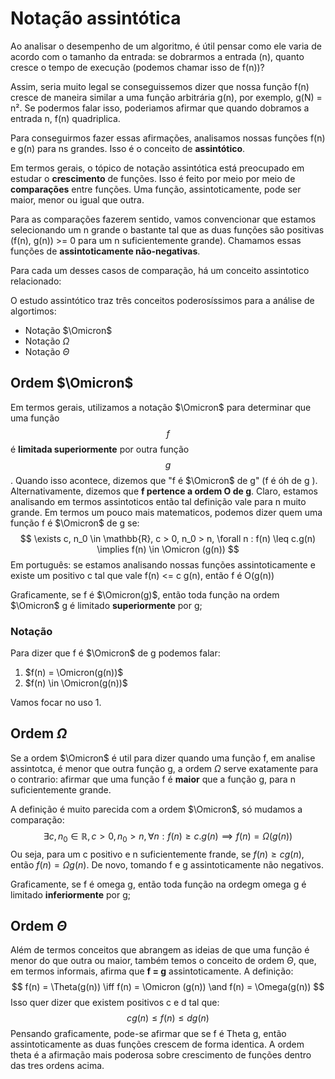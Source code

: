 # Notação assintótica

Ao analisar o desempenho de um algoritmo, é útil pensar como ele varia de acordo com o tamanho da entrada: se dobrarmos a entrada (n), quanto cresce o tempo de execução (podemos chamar isso de f(n))?

Assim, seria muito legal se conseguissemos dizer que nossa função f(n) cresce de maneira similar a uma função arbitrária g(n), por exemplo, g(N) = n². Se podermos falar isso, poderiamos afirmar que quando dobramos a entrada n, f(n) quadriplica.

Para conseguirmos fazer essas afirmações, analisamos nossas funções f(n) e g(n) para ns grandes. Isso é o conceito de **assintótico**. 

Em termos gerais, o tópico de notação assintótica está preocupado em estudar o **crescimento** de funções. Isso é feito por meio por meio de **comparações** entre funções. Uma função, assintoticamente, pode ser maior, menor ou igual que outra. 

Para as comparações fazerem sentido, vamos convencionar que estamos selecionando um n grande o bastante tal que as duas funções são positivas (f(n), g(n)) >= 0 para um n suficientemente grande). Chamamos essas funções de  **assintoticamente não-negativas**.

Para cada um desses casos de comparação, há um conceito assintotico relacionado: 

O estudo assintótico traz três conceitos poderosíssimos para a análise de algortimos:

* Notação $\Omicron$
* Notação $\Omega$
* Notação $\Theta$ 

## Ordem $\Omicron$

Em termos gerais, utilizamos a notação $\Omicron$ para determinar que uma função $$f$$ é **limitada superiormente** por outra função $$g$$. Quando isso acontece, dizemos que "f é $\Omicron$ de g" (f é óh de g ). Alternativamente, dizemos que **f pertence a ordem O de g**. Claro, estamos analisando em termos assintoticos então tal definição vale para n muito grande. Em termos um pouco mais matematicos, podemos dizer quem uma função f é  $\Omicron$ de g se:
$$
\exists c, n_0 \in \mathbb{R}, c > 0,  n_0 > n, \forall n : f(n) \leq c.g(n) \implies f(n) \in \Omicron (g(n))
$$
Em português: se estamos analisando nossas funções assintoticamente e existe um positivo c tal que vale f(n) <= c g(n), então f é O(g(n)) 



Graficamente, se f é $\Omicron(g)$, então toda função na ordem $\Omicron$ g é limitado **superiormente** por g;

### Notação

Para dizer que f é $\Omicron$ de g podemos falar:

1. $f(n) = \Omicron(g(n))$
2. $f(n) \in \Omicron(g(n))$

Vamos focar no uso 1.

## Ordem $\Omega$

Se a ordem $\Omicron$ é util para dizer quando uma função f, em analise assintotca, é menor que outra função g, a ordem $\Omega$ serve exatamente para o contrario: afirmar que uma função f é **maior** que a função g, para n suficientemente grande.

A definição é muito parecida com a ordem $\Omicron$, só mudamos a comparação:
$$
\exists c, n_0 \in \mathbb{R}, c > 0,  n_0 > n, \forall n : f(n) \geq c.g(n) \implies f(n) =\Omega(g(n))
$$
Ou seja, para um c positivo e n suficientemente frande, se $f(n) \geq cg(n)$, então $f(n) = \Omega g(n)$. De novo, tomando f e g assintoticamente não negativos.

Graficamente, se f é omega g, então toda função na ordegm omega g é limitado **inferiormente** por g;

## Ordem $\Theta$

Além de termos conceitos que abrangem as ideias de que uma função é menor do que outra ou maior, também temos o conceito de ordem $\Theta$, que, em termos informais, afirma que **f = g** assintoticamente. A definição:
$$
f(n) = \Theta(g(n)) \iff f(n) = \Omicron (g(n)) \and f(n) = \Omega(g(n))
$$
Isso quer dizer que existem positivos c e d tal que:
$$
c g(n) \leq f(n) \leq d g (n)
$$
Pensando graficamente, pode-se afirmar que se f é Theta g, então assintoticamente as duas funções crescem de forma identica. A ordem theta é a afirmação mais poderosa sobre crescimento de funções dentro das tres ordens acima.

